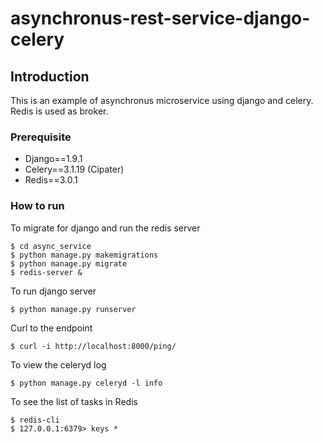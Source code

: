 # asynchronus-rest-service-django-celery


## Introduction

This is an example of asynchronus microservice using django and celery. Redis is used as broker.


### Prerequisite

*   Django==1.9.1
*   Celery==3.1.19 (Cipater)
*   Redis==3.0.1

### How to run
To migrate for django and run the redis server

	$ cd async_service
	$ python manage.py makemigrations
	$ python manage.py migrate
	$ redis-server &
	
To run django server

	$ python manage.py runserver
Curl to the endpoint

	$ curl -i http://localhost:8000/ping/
To view the celeryd log

	$ python manage.py celeryd -l info

To see the list of tasks in Redis

	$ redis-cli
	$ 127.0.0.1:6379> keys *




 

